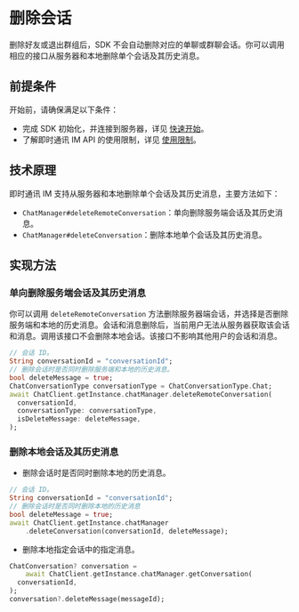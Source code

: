 # 删除会话

<Toc />

删除好友或退出群组后，SDK 不会自动删除对应的单聊或群聊会话。你可以调用相应的接口从服务器和本地删除单个会话及其历史消息。

## 前提条件

开始前，请确保满足以下条件：

- 完成 SDK 初始化，并连接到服务器，详见 [快速开始](quickstart.html)。
- 了解即时通讯 IM API 的使用限制，详见 [使用限制](limitation.html)。

## 技术原理

即时通讯 IM 支持从服务器和本地删除单个会话及其历史消息，主要方法如下：

- `ChatManager#deleteRemoteConversation`：单向删除服务端会话及其历史消息。
- `ChatManager#deleteConversation`：删除本地单个会话及其历史消息。

## 实现方法

### 单向删除服务端会话及其历史消息

你可以调用 `deleteRemoteConversation` 方法删除服务器端会话，并选择是否删除服务端和本地的历史消息。会话和消息删除后，当前用户无法从服务器获取该会话和消息。调用该接口不会删除本地会话。该接口不影响其他用户的会话和消息。

```dart
// 会话 ID。
String conversationId = "conversationId";
// 删除会话时是否同时删除服务端和本地的历史消息。
bool deleteMessage = true;
ChatConversationType conversationType = ChatConversationType.Chat;
await ChatClient.getInstance.chatManager.deleteRemoteConversation(
  conversationId,
  conversationType: conversationType,
  isDeleteMessage: deleteMessage,
);
```

### 删除本地会话及其历史消息

- 删除会话时是否同时删除本地的历史消息。

```dart
// 会话 ID。
String conversationId = "conversationId";
// 删除会话时是否同时删除本地的历史消息
bool deleteMessage = true;
await ChatClient.getInstance.chatManager
    .deleteConversation(conversationId, deleteMessage);
```

- 删除本地指定会话中的指定消息。

```dart
ChatConversation? conversation =
    await ChatClient.getInstance.chatManager.getConversation(
  conversationId,
);
conversation?.deleteMessage(messageId);
```
